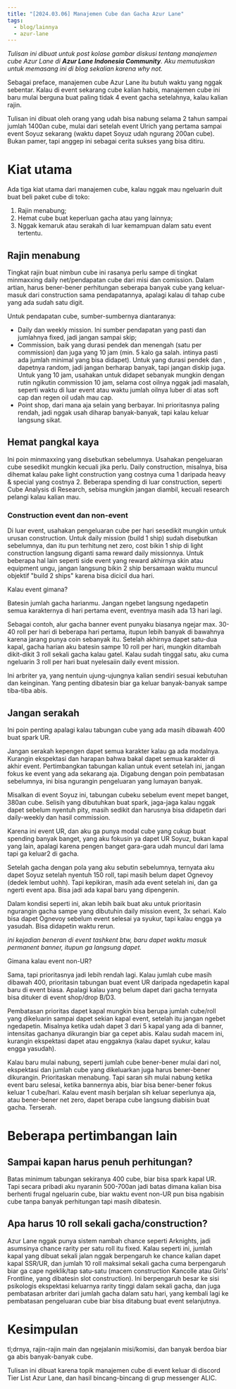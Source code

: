 ```yaml
---
title: "[2024.03.06] Manajemen Cube dan Gacha Azur Lane"
tags:
  - blog/lainnya
  - azur-lane
---
```

*Tulisan ini dibuat untuk post kolase gambar diskusi tentang manajemen cube Azur Lane di **Azur Lane Indonesia Community**. Aku memutuskan untuk memasang ini di blog sekalian karena why not.*

Sebagai preface, manajemen cube Azur Lane itu butuh waktu yang nggak sebentar. Kalau di event sekarang cube kalian habis, manajemen cube ini baru mulai berguna buat paling tidak 4 event gacha setelahnya, kalau kalian rajin.

Tulisan ini dibuat oleh orang yang udah bisa nabung selama 2 tahun sampai jumlah 1400an cube, mulai dari setelah event Ulrich yang pertama sampai event Soyuz sekarang (waktu dapet Soyuz udah ngurang 200an cube). Bukan pamer, tapi anggep ini sebagai cerita sukses yang bisa ditiru.
# Kiat utama

Ada tiga kiat utama dari manajemen cube, kalau nggak mau ngeluarin duit buat beli paket cube di toko:

1. Rajin menabung;
2. Hemat cube buat keperluan gacha atau yang lainnya;
3. Nggak kemaruk atau serakah di luar kemampuan dalam satu event tertentu.
## Rajin menabung

Tingkat rajin buat nimbun cube ini rasanya perlu sampe di tingkat minmaxxing daily net/pendapatan cube dari misi dan comission. Dalam artian, harus bener-bener perhitungan seberapa banyak cube yang keluar-masuk dari construction sama pendapatannya, apalagi kalau di tahap cube yang ada sudah satu digit. 

Untuk pendapatan cube, sumber-sumbernya diantaranya:

- Daily dan weekly mission. Ini sumber pendapatan yang pasti dan jumlahnya fixed, jadi jangan sampai skip;
- Commission, baik yang durasi pendek dan menengah (satu per commission) dan juga yang 10 jam (min. 5 kalo ga salah. intinya pasti ada jumlah minimal yang bisa didapet). Untuk yang durasi pendek dan , dapetnya random, jadi jangan berharap banyak, tapi jangan diskip juga. Untuk yang 10 jam, usahakan untuk didapet sebanyak mungkin dengan rutin ngikutin commission 10 jam, selama cost oilnya nggak jadi masalah, seperti waktu di luar event atau waktu jumlah oilnya luber di atas soft cap dan regen oil udah mau cap.
- Point shop, dari mana aja selain yang berbayar. Ini prioritasnya paling rendah, jadi nggak usah diharap banyak-banyak, tapi kalau keluar langsung sikat.
## Hemat pangkal kaya

Ini poin minmaxxing yang disebutkan sebelumnya. Usahakan pengeluaran cube sesedikit mungkin kecuali jika perlu. Daily construction, misalnya, bisa dihemat kalau pake light construction yang costnya cuma 1 daripada heavy & special yang costnya 2. Beberapa spending di luar construction, seperti Cube Analysis di Research, sebisa mungkin jangan diambil, kecuali research pelangi kalau kalian mau.
### Construction event dan non-event

Di luar event, usahakan pengeluaran cube per hari sesedikit mungkin untuk urusan construction. Untuk daily mission (build 1 ship) sudah disebutkan sebelumnya, dan itu pun terhitung net zero, cost bikin 1 ship di light construction langsung diganti sama reward daily missionnya. Untuk beberapa hal lain seperti side event yang reward akhirnya skin atau equipment ungu, jangan langsung bikin 2 ship bersamaan waktu muncul objektif "build 2 ships" karena bisa dicicil dua hari.

Kalau event gimana?

Batesin jumlah gacha harianmu. Jangan ngebet langsung ngedapetin semua karakternya di hari pertama event, eventnya masih ada 13 hari lagi.

Sebagai contoh, alur gacha banner event punyaku biasanya ngejar max. 30-40 roll per hari di beberapa hari pertama, itupun lebih banyak di bawahnya karena jarang punya coin sebanyak itu. Setelah akhirnya dapet satu-dua kapal, gacha harian aku batesin sampe 10 roll per hari, mungkin ditambah dikit-dikit 3 roll sekali gacha kalau gatel. Kalau sudah tinggal satu, aku cuma ngeluarin 3 roll per hari buat nyelesaiin daily event mission.

Ini arbriter ya, yang nentuin ujung-ujungnya kalian sendiri sesuai kebutuhan dan keinginan. Yang penting dibatesin biar ga keluar banyak-banyak sampe tiba-tiba abis.
## Jangan serakah

Ini poin penting apalagi kalau tabungan cube yang ada masih dibawah 400 buat spark UR.

Jangan serakah kepengen dapet semua karakter kalau ga ada modalnya. Kurangin ekspektasi dan harapan bahwa bakal dapet semua karakter di akhir event. Pertimbangkan tabungan kalian untuk event setelah ini, jangan fokus ke event yang ada sekarang aja. Digabung dengan poin pembatasan sebelumnya, ini bisa ngurangin pengeluaran yang lumayan banyak.

Misalkan di event Soyuz ini, tabungan cubeku sebelum event mepet banget, 380an cube. Selisih yang dibutuhkan buat spark, jaga-jaga kalau nggak dapet sebelum nyentuh pity, masih sedikit dan harusnya bisa didapetin dari daily-weekly dan hasil commission.

Karena ini event UR, dan aku ga punya modal cube yang cukup buat spending banyak banget, yang aku fokusin ya dapet UR Soyuz, bukan kapal yang lain, apalagi karena pengen banget gara-gara udah muncul dari lama tapi ga keluar2 di gacha.

Setelah gacha dengan pola yang aku sebutin sebelumnya, ternyata aku dapet Soyuz setelah nyentuh 150 roll, tapi masih belum dapet Ognevoy (dedek lembut uohh). Tapi kepikiran, masih ada event setelah ini, dan ga ngerti event apa. Bisa jadi ada kapal baru yang dipengenin.

Dalam kondisi seperti ini, akan lebih baik buat aku untuk prioritasin ngurangin gacha sampe yang dibutuhin daily mission event, 3x sehari. Kalo bisa dapet Ognevoy sebelum event selesai ya syukur, tapi kalau engga ya yasudah. Bisa didapetin waktu rerun.

*ini kejadian beneran di event tashkent btw, baru dapet waktu masuk permanent banner, itupun ga langsung dapet.*

Gimana kalau event non-UR?

Sama, tapi prioritasnya jadi lebih rendah lagi. Kalau jumlah cube masih dibawah 400, prioritasin tabungan buat event UR daripada ngedapetin kapal baru di event biasa. Apalagi kalau yang belum dapet dari gacha ternyata bisa dituker di event shop/drop B/D3.

Pembatasan prioritas dapet kapal mungkin bisa berupa jumlah cube/roll yang dikeluarin sampai dapet sekian kapal event, setelah itu jangan ngebet ngedapetin. Misalnya ketika udah dapet 3 dari 5 kapal yang ada di banner, intensitas gachanya dikurangin biar ga cepet abis. Kalau sudah macem ini, kurangin ekspektasi dapet atau enggaknya (kalau dapet syukur, kalau engga yasudah).

Kalau baru mulai nabung, seperti jumlah cube bener-bener mulai dari nol, ekspektasi dan jumlah cube yang dikeluarkan juga harus bener-bener dikurangin. Prioritaskan menabung. Tapi saran sih mulai nabung ketika event baru selesai, ketika bannernya abis, biar bisa bener-bener fokus keluar 1 cube/hari. Kalau event masih berjalan sih keluar seperlunya aja, atau bener-bener net zero, dapet berapa cube langsung diabisin buat gacha. Terserah.
# Beberapa pertimbangan lain
## Sampai kapan harus penuh perhitungan?

Batas minimum tabungan sekiranya 400 cube, biar bisa spark kapal UR. Tapi secara pribadi aku nyaranin 500-700an jadi batas dimana kalian bisa berhenti frugal ngeluarin cube, biar waktu event non-UR pun bisa ngabisin cube tanpa banyak perhitungan tapi masih dibatesin.
## Apa harus 10 roll sekali gacha/construction?

Azur Lane nggak punya sistem nambah chance seperti Arknights, jadi asumsinya chance rarity per satu roll itu fixed. Kalau seperti ini, jumlah kapal yang dibuat sekali jalan nggak berpengaruh ke chance kalian dapet kapal SSR/UR, dan jumlah 10 roll maksimal sekali gacha cuma berpengaruh biar ga cape ngeklik/tap satu-satu (macem construction Kancolle atau Girls' Frontline, yang dibatesin slot construction). Ini berpengaruh besar ke sisi psikologis ekspektasi keluarnya rarity tinggi dalam sekali gacha, dan juga pembatasan arbriter dari jumlah gacha dalam satu hari, yang kembali lagi ke pembatasan pengeluaran cube biar bisa ditabung buat event selanjutnya.
# Kesimpulan

tl;drnya, rajin-rajin main dan ngejalanin misi/komisi, dan banyak berdoa biar ga abis banyak-banyak cube.

Tulisan ini dibuat karena topik manajemen cube di event keluar di discord Tier List Azur Lane, dan hasil bincang-bincang di grup messenger ALIC.

